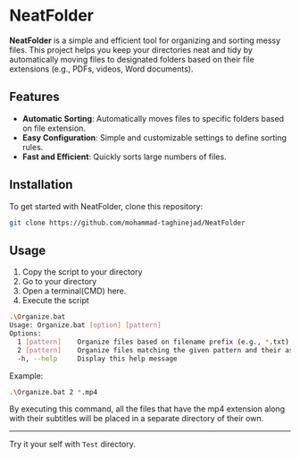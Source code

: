 # NeatFolder

**NeatFolder** is a simple and efficient tool for organizing and sorting messy files. This project helps you keep your directories neat and tidy by automatically moving files to designated folders based on their file extensions (e.g., PDFs, videos, Word documents).

## Features

- **Automatic Sorting**: Automatically moves files to specific folders based on file extension.
- **Easy Configuration**: Simple and customizable settings to define sorting rules.
- **Fast and Efficient**: Quickly sorts large numbers of files.

## Installation

To get started with NeatFolder, clone this repository:

```bash
git clone https://github.com/mohammad-taghinejad/NeatFolder
```

## Usage
1. Copy the script to your directory
2. Go to your directory
3. Open a terminal(CMD) here.
4. Execute the script
```bash
.\Organize.bat
Usage: Organize.bat [option] [pattern]
Options:
  1 [pattern]    Organize files based on filename prefix (e.g., *.txt)
  2 [pattern]    Organize files matching the given pattern and their associated subtitle files (e.g., *.mp4)
  -h, --help     Display this help message
```
Example:
```bash
.\Organize.bat 2 *.mp4
```
By executing this command, all the files that have the mp4 extension along with their subtitles will be placed in a separate directory of their own.

------------
Try it your self with `Test` directory.



